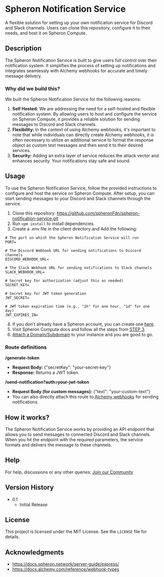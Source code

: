 # Spheron Notification Service
A flexible solution for setting up your own notification service for Discord and Slack channels. Users can clone this repository, configure it to their needs, and host it on Spheron Compute.

## Description
The Spheron Notification Service is built to give users full control over their notification system. It simplifies the process of setting up notifications and integrates seamlessly with Alchemy webhooks for accurate and timely message delivery.

### Why did we build this?
We built the Spheron Notification Service for the following reasons:
1. **Self Hosted:** We are addressing the need for a self-hosted and flexible notification system. By allowing users to host and configure the service on Spheron Compute, it provides a reliable solution for sending messages to Discord and Slack channels.
2. **Flexibility:** In the context of using Alchemy webhooks, it's important to note that while individuals can directly create Alchemy webhooks, it is often necessary to utilize an additional service to format the response object as custom text messages and then send it to their desired services.
4. **Security:** Adding an extra layer of service reduces the attack vector and enhances security. Your notifications stay safe and sound.

## Usage
To use the Spheron Notification Service, follow the provided instructions to configure and host the service on Spheron Compute. After setup, you can start sending messages to your Discord and Slack channels through the service.

1. Clone this repository: https://github.com/spheronFdn/spheron-notification-service.git
2. Run `npm install` to install dependencies.
3. Create a .env file in the client directory and Add the following:
```
# The port on which the Spheron Notification Service will run
PORT=

# The Discord Webhook URL for sending notifications to Discord channels
DISCORD_WEBHOOK_URL=

# The Slack Webhook URL for sending notifications to Slack channels
SLACK_WEBHOOK_URL=

# Secret key for authorization (adjust this as needed)
SECRET_KEY=

# Secret key for JWT token generation
JWT_SECRET=

# JWT token expiration time (e.g., "1h" for one hour, "1d" for one day)
JWT_EXPIRES_IN=
```
4. If you don't already have a Spheron account, you can create one [here](https://app.spheron.network/#/login).
5. Visit Spheron Compute docs and follow all the steps from [STEP 3](https://docs.spheron.network/server-guide/express/#step-3-set-default-platform-for-docker-build).
6. [Attach a Domain/Subdomain](https://docs.spheron.network/compute/instance/domain/) to your instance and you are good to go.

### Route definitions

**/generate-token**
- **Request Body:** {"secretKey": "your-secret-key"}
- **Response:** Returns a JWT token.

**/send-notification?auth=your-jwt-token**
- **Request Body (for custom messages):** {"text": "your-custom-text"}
- You can also directly attach this route to [Alchemy webhooks](https://dashboard.alchemy.com/webhooks) for sending notifications.

## How it works?
The Spheron Notification Service works by providing an API endpoint that allows you to send messages to connected Discord and Slack channels. When you hit the endpoint with the required parameters, the service formats and delivers the message to these channels.

## Help
For help, discussions or any other queries: [Join our Community](https://community.spheron.network/)

## Version History
* 0.1
    * Initial Release

## License
This project is licensed under the MIT License. See the `LICENSE` file for details.

## Acknowledgments
- https://docs.spheron.network/server-guide/express/
- https://docs.alchemy.com/reference/webhook-types
